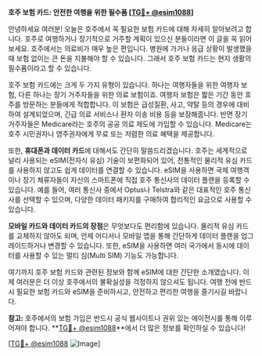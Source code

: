 **호주 보험 카드: 안전한 여행을 위한 필수품 [[TG💪+ @esim1088](https://t.me/s/esim1088)]**

안녕하세요 여러분! 오늘은 호주에서 꼭 필요한 보험 카드에 대해 자세히 알아보려고 합니다. 호주로 여행하거나 장기적으로 거주할 계획이 있으신 분들이라면 이 글을 꼭 읽어보세요. 호주에서는 의료비가 매우 높은 편입니다. 병원에 가거나 응급 상황이 발생했을 때 보험 없이는 큰 돈을 지불해야 할 수 있습니다. 그래서 호주 보험 카드는 현지 생활의 필수품이라고 할 수 있습니다.

호주 보험 카드에는 크게 두 가지 유형이 있습니다. 하나는 여행자들을 위한 여행자 보험, 다른 하나는 장기 거주자들을 위한 의료 보험이죠. 여행자 보험은 짧은 기간 동안 호주를 방문하는 분들에게 적합합니다. 이 보험은 급성질환, 사고, 약탈 등의 경우에 대비하여 설계되었으며, 긴급 의료 서비스나 환자 이송 비용 등을 보장해줍니다. 반면 장기 거주자들은 Medicare라는 호주의 공공 의료 제도에 가입할 수 있습니다. Medicare는 호주 시민권자나 영주권자에게 무료 또는 저렴한 의료 혜택을 제공합니다.

또한, **휴대폰과 데이터 카드**에 대해서도 간단히 말씀드리겠습니다. 호주는 세계적으로 널리 사용되는 eSIM(전자식 유심) 기술이 보편화되어 있어, 전통적인 물리적 유심 카드를 사용하지 않고도 쉽게 데이터를 연결할 수 있습니다. eSIM을 사용하면 국제 여행객이나 장기 체류자들이 자신의 스마트폰에 직접 호주 통신사의 데이터 플랜을 등록할 수 있습니다. 예를 들어, 여러 통신사 중에서 Optus나 Telstra와 같은 대표적인 호주 통신사를 선택할 수 있으며, 다양한 데이터 패키지를 구매하여 합리적인 요금으로 사용할 수 있습니다.

**모바일 카드와 데이터 카드의 장점**은 무엇보다도 편리함에 있습니다. 물리적 유심 카드를 교체하지 않아도 되며, 언제 어디서나 모바일 앱을 통해 간단하게 데이터 플랜을 업그레이드하거나 변경할 수 있습니다. 또한, eSIM을 사용하면 여러 국가에서 동시에 데이터를 사용할 수 있는 멀티 심(Multi SIM) 기능도 가능합니다.

여기까지 호주 보험 카드와 관련된 정보와 함께 eSIM에 대한 간단한 소개였습니다. 이제 여러분은 더 이상 호주에서의 불확실성을 걱정하지 않으셔도 됩니다. 여행 전에 반드시 필요한 보험 카드와 eSIM을 준비하시고, 안전하고 편리한 여행을 즐기시길 바랍니다.

**참고:** 호주에서의 보험 가입은 반드시 공식 웹사이트나 권위 있는 에이전시를 통해 이루어져야 합니다. **[TG💪+ @esim1088](https://t.me/s/esim1088)**에서 더 많은 정보를 확인하실 수 있습니다!

[[TG💪+ @esim1088](https://t.me/s/esim1088) ![Image](https://i.postimg.cc/Y0z9fWf4/image.png)]